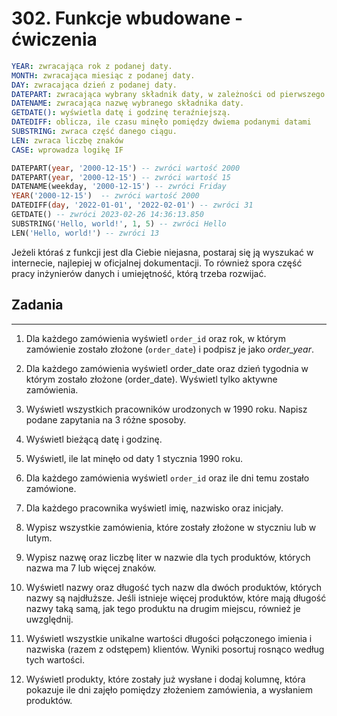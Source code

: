 # 302. Funkcje wbudowane - ćwiczenia

```yaml
YEAR: zwracająca rok z podanej daty.
MONTH: zwracająca miesiąc z podanej daty.
DAY: zwracająca dzień z podanej daty.
DATEPART: zwracająca wybrany składnik daty, w zależności od pierwszego parametru funkcji.
DATENAME: zwracająca nazwę wybranego składnika daty.
GETDATE(): wyświetla datę i godzinę teraźniejszą.
DATEDIFF: oblicza, ile czasu minęło pomiędzy dwiema podanymi datami
SUBSTRING: zwraca część danego ciągu.
LEN: zwraca liczbę znaków
CASE: wprowadza logikę IF
```

```sql
DATEPART(year, '2000-12-15') -- zwróci wartość 2000
DATEPART(year, '2000-12-15') -- zwróci wartość 15
DATENAME(weekday, '2000-12-15') -- zwróci Friday
YEAR('2000-12-15')  -- zwróci wartość 2000
DATEDIFF(day, '2022-01-01', '2022-02-01') -- zwróci 31
GETDATE() -- zwróci 2023-02-26 14:36:13.850
SUBSTRING('Hello, world!', 1, 5) -- zwróci Hello
LEN('Hello, world!') -- zwróci 13
```

<div class="page"/>
Jeżeli któraś z funkcji jest dla Ciebie niejasna, postaraj się ją wyszukać w internecie, najlepiej w oficjalnej dokumentacji. To również spora część pracy inżynierów danych i umiejętność, którą trzeba rozwijać.

<div class="page"/>

## Zadania

---

1. Dla każdego zamówienia wyświetl `order_id` oraz rok, w którym zamówienie zostało złożone (`order_date`) i podpisz je jako _order_year_.

2. Dla każdego zamówienia wyświetl order_date oraz dzień tygodnia w którym zostało złożone (order_date). Wyświetl tylko aktywne zamówienia.

3. Wyświetl wszystkich pracowników urodzonych w 1990 roku. Napisz podane zapytania na 3 różne sposoby.

4. Wyświetl bieżącą datę i godzinę.

5. Wyświetl, ile lat minęło od daty 1 stycznia 1990 roku.

6. Dla każdego zamówienia wyświetl `order_id` oraz ile dni temu zostało zamówione.

7. Dla każdego pracownika wyświetl imię, nazwisko oraz inicjały.

8. Wypisz wszystkie zamówienia, które zostały złożone w styczniu lub w lutym.

9. Wypisz nazwę oraz liczbę liter w nazwie dla tych produktów, których nazwa ma 7 lub więcej znaków.

10. Wyświetl nazwy oraz długość tych nazw dla dwóch produktów, których nazwy są najdłuższe. Jeśli istnieje więcej produktów, które mają długość nazwy taką samą, jak tego produktu na drugim miejscu, również je uwzględnij.

11. Wyświetl wszystkie unikalne wartości długości połączonego imienia i nazwiska (razem z odstępem) klientów. Wyniki posortuj rosnąco według tych wartości.

12. Wyświetl produkty, które zostały już wysłane i dodaj kolumnę, która pokazuje ile dni zajęło pomiędzy złożeniem zamówienia, a wysłaniem produktów.
